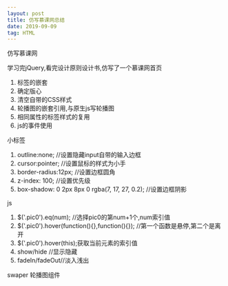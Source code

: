 ```yaml
---
layout: post
title: 仿写慕课网总结
date: 2019-09-09
tag: HTML
---
```


仿写慕课网

学习完jQuery,看完设计原则设计书,仿写了一个慕课网首页

1. 标签的嵌套
2. 确定版心
3. 清空自带的CSS样式
4. 轮播图的嵌套引用,与原生js写轮播图
5. 相同属性的标签样式的复用
6. js的事件使用

小标签

1. outline:none; //设置隐藏input自带的输入边框
2. cursor:pointer; //设置鼠标的样式为小手
3. border-radius:12px; //设置边框圆角
4. z-index: 100; //设置优先级
5. box-shadow: 0 2px 8px 0 rgba(7, 17, 27, 0.2); //设置边框阴影

js

1. $('.pic0').eq(num); //选择pic0的第num+1个,num索引值
2. $('.pic0').hover(function(){},function(){}); //第一个函数是悬停,第二个是离开
3. $('.pic0').hover(this);获取当前元素的索引值
4. show/hide //显示隐藏
5. fadeIn/fadeOut//淡入浅出



swaper 轮播图组件